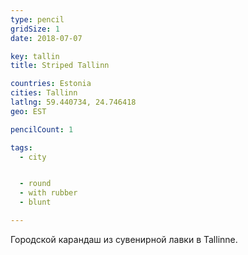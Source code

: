 ```yaml
---
type: pencil
gridSize: 1
date: 2018-07-07

key: tallin
title: Striped Tallinn

countries: Estonia
cities: Tallinn
latlng: 59.440734, 24.746418
geo: EST

pencilCount: 1

tags:
  - city


  - round
  - with rubber
  - blunt

---
```


Городской карандаш из сувенирной лавки в Tallinnе.
